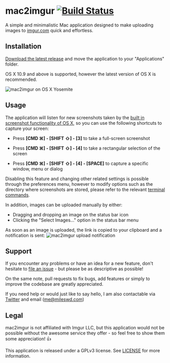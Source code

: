 # mac2imgur [![Build Status](https://travis-ci.org/mileswd/mac2imgur.svg?branch=master)](https://travis-ci.org/mileswd/mac2imgur)

A simple and minimalistic Mac application designed to make uploading images to [imgur.com](https://imgur.com) quick and effortless.

## Installation

[Download the latest release](https://mileswd.com/mac2imgur/latest) and move the application to your "Applications" folder.

OS X 10.9 and above is supported, however the latest version of OS X is recommended.

![mac2imgur on OS X Yosemite](http://i.imgur.com/WrMhzbe.png)

## Usage

The application will listen for new screenshots taken by the [built in screenshot functionality of OS X](http://support.apple.com/kb/ht5775), so you can use the following shortcuts to capture your screen:

- Press **[CMD ⌘] - [SHIFT ⇧] - [3]** to take a full-screen screenshot

- Press **[CMD ⌘] - [SHIFT ⇧] - [4]** to take a rectangular selection of the screen

- Press **[CMD ⌘] - [SHIFT ⇧] - [4] - [SPACE]** to capture a specific window, menu or dialog

Disabling this feature and changing other related settings is possible through the preferences menu, however to modify options such as the directory where screenshots are stored, please refer to the relevant [terminal commands](http://secrets.blacktree.com/?showapp=com.apple.screencapture).

In addition, images can be uploaded manually by either:

- Dragging and dropping an image on the status bar icon
- Clicking the "Select Images..." option in the status bar menu

As soon as an image is uploaded, the link is copied to your clipboard and a notification is sent:
![mac2imgur upload notification](https://i.imgur.com/V2PTN1l.png)

## Support

If you encounter any problems or have an idea for a new feature, don't hesitate to [file an issue](https://github.com/mileswd/mac2imgur/issues) - but please be as descriptive as possible! 

On the same note, pull requests to fix bugs, add features or simply to improve the codebase are greatly appreciated.

If you need help or would just like to say hello, I am also contactable via [Twitter](https://twitter.com/_mileswd) and email ([me@mileswd.com](mailto:me@mileswd.com))

## Legal

mac2imgur is not affiliated with Imgur LLC, but this application would not be possible without the awesome service they offer - so feel free to show them some appreciation! :+1:

This application is released under a GPLv3 license. See [LICENSE](https://github.com/mileswd/mac2imgur/blob/master/LICENSE) for more information.